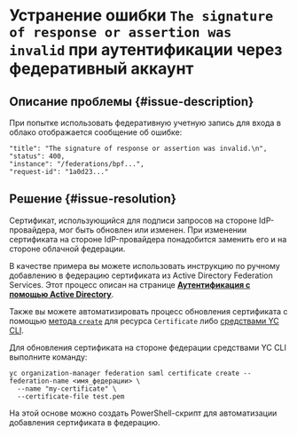 # Устранение ошибки `The signature of response or assertion was invalid` при аутентификации через федеративный аккаунт


## Описание проблемы {#issue-description}

При попытке использовать федеративную учетную запись для входа в облако отображается сообщение об ошибке:

```
"title": "The signature of response or assertion was invalid.\n",
"status": 400,
"instance": "/federations/bpf...",
"request-id": "1a0d23..."
```
## Решение {#issue-resolution}

Сертификат, использующийся для подписи запросов на стороне IdP-провайдера, мог быть обновлен или изменен. При изменении сертификата на стороне IdP-провайдера понадобится заменить его и на стороне облачной федерации.

В качестве примера вы можете использовать инструкцию по ручному добавлению в федерацию сертификата из Active Directory Federation Services. Этот процесс описан на странице [**Аутентификация с помощью Active Directory**](../../../organization/tutorials/federations/integration-adfs.md#add-certificate).

Также вы можете автоматизировать процесс обновления сертификата с помощью [метода `create`](../../../iam/operations/authorized-key/create.md) для ресурса `Certificate` либо [средствами YC CLI](../../../cli/quickstart.md#install). 

Для обновления сертификата на стороне федерации средствами YC CLI выполните команду:
```
yc organization-manager federation saml certificate create --federation-name <имя_федерации> \
  --name "my-certificate" \
  --certificate-file test.pem
```

На этой основе можно создать PowerShell-скрипт для автоматизации добавления сертификата в федерацию.